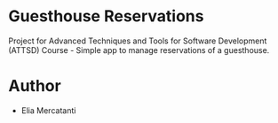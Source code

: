 # Guesthouse Reservations
Project for Advanced Techniques and Tools for Software Development (ATTSD) Course - Simple app to manage reservations of a guesthouse.

# Author
- Elia Mercatanti
